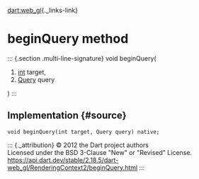 [dart:web\_gl](../../dart-web_gl/dart-web_gl-library){._links-link}

beginQuery method
=================

::: {.section .multi-line-signature}
void beginQuery(

1.  [int](../../dart-core/int-class) target,
2.  [Query](../query-class) query

)
:::

Implementation {#source}
--------------

``` {.language-dart data-language="dart"}
void beginQuery(int target, Query query) native;
```

::: {._attribution}
© 2012 the Dart project authors\
Licensed under the BSD 3-Clause \"New\" or \"Revised\" License.\
<https://api.dart.dev/stable/2.18.5/dart-web_gl/RenderingContext2/beginQuery.html>
:::
